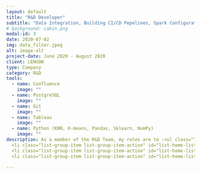 ```yaml
---
layout: default
title: "R&D Developer"
subtitle: "Data Integration, Building CI/CD Pepelines, Spark Configuration"
# background: cabin.png
modal-id: 3
date: 2020-07-02
img: data_filter.jpeg
alt: image-alt
project-date: June 2020 - August 2020
client: LENGOW
type: Company
category: R&D
tools:
  - name: Confluence
    image: ""
  - name: PostgreSQL
    image: ""
  - name: Git
    image: ""
  - name: Tableau
    image: ""
  - name: Python (KNN, K-means, Pandas, Sklearn, NumPy)
    image: ""
description: As a member of the R&D Team, my roles are to :<ul class="list-group">
  <li class="list-group-item list-group-item-action" id="list-home-list" data-toggle="list" role="tab" aria-controls="a"> Improve the recommendation system using K-Nearest Neighbors and Popularity Based algorithms.</li>
  <li class="list-group-item list-group-item-action" id="list-home-list" data-toggle="list" role="tab" aria-controls="b"> Exploit, Analyze and Visualize merchant data</li>
  <li class="list-group-item list-group-item-action" id="list-home-list" data-toggle="list" role="tab" aria-controls="c">Cluster merchant' catalogs with unsupervised learning</li>

---
```

